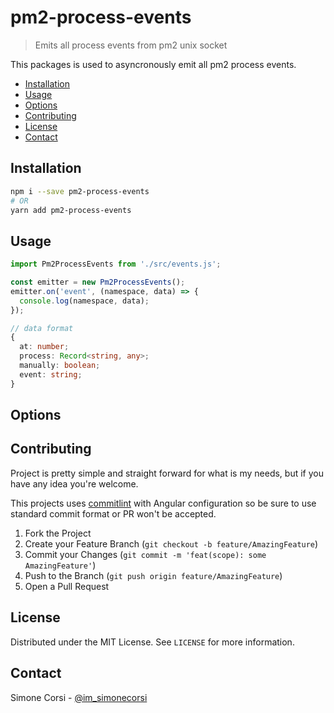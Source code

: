 # pm2-process-events

> Emits all process events from pm2 unix socket

This packages is used to asyncronously emit all pm2 process events.

<!-- toc -->

- [Installation](#installation)
- [Usage](#usage)
- [Options](#options)
- [Contributing](#contributing)
- [License](#license)
- [Contact](#contact)

<!-- tocstop -->

## Installation

```sh
npm i --save pm2-process-events
# OR
yarn add pm2-process-events
```

<!-- USAGE EXAMPLES -->

## Usage

```js
import Pm2ProcessEvents from './src/events.js';

const emitter = new Pm2ProcessEvents();
emitter.on('event', (namespace, data) => {
  console.log(namespace, data);
});
```

```ts
// data format
{
  at: number;
  process: Record<string, any>;
  manually: boolean;
  event: string;
}
```

## Options

<!-- CONTRIBUTING -->

## Contributing

Project is pretty simple and straight forward for what is my needs, but if you have any idea you're welcome.

This projects uses [commitlint](https://commitlint.js.org/) with Angular configuration so be sure to use standard commit format or PR won't be accepted.

1. Fork the Project
2. Create your Feature Branch (`git checkout -b feature/AmazingFeature`)
3. Commit your Changes (`git commit -m 'feat(scope): some AmazingFeature'`)
4. Push to the Branch (`git push origin feature/AmazingFeature`)
5. Open a Pull Request

<!-- LICENSE -->

## License

Distributed under the MIT License. See `LICENSE` for more information.

<!-- CONTACT -->

## Contact

Simone Corsi - [@im_simonecorsi](https://twitter.com/im_simonecorsi)
